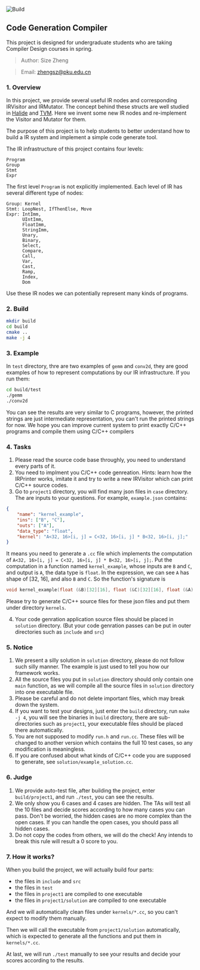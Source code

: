 ![Build](https://github.com/pku-compiler-design-spring/CompilerProject-2020Spring-Part1/workflows/C/C++%20CI/badge.svg?branch=master)

## Code Generation Compiler

This project is designed for undergraduate students who are taking Compiler Design courses in spring.

> Author: Size Zheng

> Email: zhengsz@pku.edu.cn

### 1. Overview
In this project, we provide several useful IR nodes and corresponding IRVisitor and IRMutator. The concept behind these structs are well studied in [Halide](https://github.com/halide/Halide) and [TVM](https://github.com/apache/incubator-tvm). Here we invent some new IR nodes and re-implement the Visitor and Mutator for them.

The purpose of this project is to help students to better understand how to build a IR system and implement a simple code generate tool.

The IR infrastructure of this project contains four levels:

```
Program
Group
Stmt
Expr
```
The first level `Program` is not explicitly implemented.
Each level of IR has several different type of nodes:
```
Group: Kernel
Stmt: LoopNest, IfThenElse, Move
Expr: IntImm,
      UIntImm,
      FloatImm,
      StringImm,
      Unary,
      Binary,
      Select,
      Compare,
      Call,
      Var,
      Cast,
      Ramp,
      Index,
      Dom
```

Use these IR nodes we can potentially represent many kinds of programs.

### 2. Build
```sh
mkdir build
cd build
cmake ..
make -j 4
```

### 3. Example
In `test` directory, thre are two examples of `gemm` and `conv2d`, they are good examples of how to represent computations by our IR infrastructure. If you run them:
```sh
cd build/test
./gemm
./conv2d
```
You can see the results are very similar to C programs, however, the printed strings are just intermediate representation, you can't run the printed strings for now. We hope you can improve current system to print exactly C/C++ programs and compile them using C/C++ compilers


### 4. Tasks
1. Please read the source code base throughly, you need to understand every parts of it.
2. You need to implment you C/C++ code genreation. Hints: learn how the IRPrinter works, imitate it and try to write a new IRVisitor which can print C/C++ source codes.
2. Go to `project1` directory, you will find many json files in `case` directory. The are inputs to your questions. For example, `example.json` contains:
```json
{
    "name": "kernel_example",
    "ins": ["B", "C"],
    "outs": ["A"],
    "data_type": "float",
    "kernel": "A<32, 16>[i, j] = C<32, 16>[i, j] * B<32, 16>[i, j];"
}
```
It means you need to generate a `.cc` file which implements the computation of `A<32, 16>[i, j] = C<32, 16>[i, j] * B<32, 16>[i, j];`. Put the computation in a function named `kernel_example`, whose inputs are `B` and `C`, and output is `A`, the data type is `float`. In the expression, we can see `A` has shape of [32, 16], and also `B` and `C`. So the function's signature is 
```c
void kernel_example(float (&B)[32][16], float (&C)[32][16], float (&A)[32][16])
```
Please try to generate C/C++ source files for these json files and put them under directory `kernels`.

4. Your code genration application source files should be placed in `solution` directory. (But your code genration passes can be put in outer directories such as `include` and `src`)


### 5. Notice
1. We present a silly solution in `solution` directory, please do not follow such silly manner. The example is just used to tell you how our framework works.
2. All the source files you put in `solution` directory should only contain one `main` function, as we will compile all the source files in `solution` directory into one executable file.
3. Please be careful and do not delete important files, which may break down the system.
4. If you want to test your designs, just enter the `build` directory, run `make -j 4`, you will see the binaries in `build` directory, there are sub-directories such as `project1`, your executable files should be placed there automatically.
5. You are not supposed to modify `run.h` and `run.cc`. These files will be changed to another version which contains the full 10 test cases, so any modification is meaningless.
6. If you are confused about what kinds of C/C++ code you are supposed to generate, see `solution/example_solution.cc`.

### 6. Judge
1. We provide auto-test file, after building the project, enter `build/project1`, and run `./test`, you can see the results.
2. We only show you 6 cases and 4 cases are hidden. The TAs will test all the 10 files and decide scores according to how many cases you can pass. Don't be worried, the hidden cases are no more complex than the open cases. If you can handle the open cases, you should pass all hidden cases.
3. Do not copy the codes from others, we will do the check! Any intends to break this rule will result a 0 score to you.


### 7. How it works?
When you build the project, we will actually build four parts:
- the files in `include` and `src`
- the files in `test`
- the files in `project1` are compiled to one executable
- the files in `project1/solution` are compiled to one executable

And we will automatically clean files under `kernels/*.cc`, so you can't expect to modify them manually.

Then we will call the executable from `project1/solution` automatically, which is expected to generate all the functions and put them in `kernels/*.cc`.

At last, we will run `./test` manually to see your results and decide your scores according to the results.
